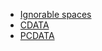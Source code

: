 * [Ignorable spaces](http://www.cafeconleche.org/books/xmljava/chapters/ch06s10.html)
* [CDATA](https://en.wikipedia.org/wiki/CDATA)
* [PCDATA](https://en.wikipedia.org/wiki/PCDATA)

